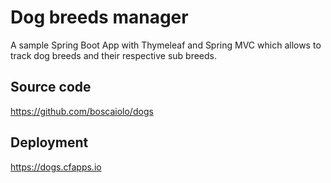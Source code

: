 # Dog breeds manager

A sample Spring Boot App with Thymeleaf and Spring MVC which allows to track dog breeds and their respective sub breeds.


## Source code

https://github.com/boscaiolo/dogs

## Deployment

https://dogs.cfapps.io